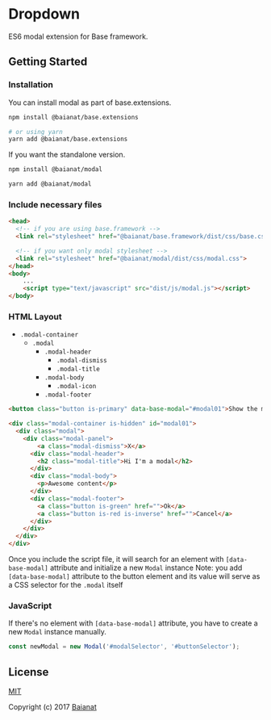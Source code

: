 # Dropdown

ES6 modal extension for Base framework.

## Getting Started

### Installation

You can install modal as part of base.extensions.

```bash
npm install @baianat/base.extensions

# or using yarn
yarn add @baianat/base.extensions
```

If you want the standalone version.

```bash
npm install @baianat/modal

yarn add @baianat/modal
```

### Include necessary files

``` html
<head>
  <!-- if you are using base.framework -->
  <link rel="stylesheet" href="@baianat/base.framework/dist/css/base.css">

  <!-- if you want only modal stylesheet -->
  <link rel="stylesheet" href="@baianat/modal/dist/css/modal.css">
</head>
<body>
    ...
    <script type="text/javascript" src="dist/js/modal.js"></script>
</body>
```

### HTML Layout

* `.modal-container`
  * `.modal`
    * `.modal-header`
      * `.modal-dismiss`
      * `.modal-title`
    * `.modal-body`
      * `.modal-icon`
    * `.modal-footer`

``` html
<button class="button is-primary" data-base-modal="#modal01">Show the modal</button>

<div class="modal-container is-hidden" id="modal01">
  <div class="modal">
    <div class="modal-panel">
        <a class="modal-dismiss">X</a>
      <div class="modal-header">
        <h2 class="modal-title">Hi I'm a modal</h2>
      </div>
      <div class="modal-body">
        <p>Awesome content</p>
      </div>
      <div class="modal-footer">
        <a class="button is-green" href="">Ok</a>
        <a class="button is-red is-inverse" href="">Cancel</a>
      </div>
    </div>
  </div>
</div>
```

Once you include the script file, it will search for an element with `[data-base-modal]` attribute and initialize a new `Modal` instance
Note: you add `[data-base-modal]` attribute to the button element and its value will serve as a CSS selector for the `.modal` itself

### JavaScript

If there's no element with `[data-base-modal]` attribute, you have to create a new `Modal` instance manually.

```js
const newModal = new Modal('#modalSelector', '#buttonSelector');
```

## License

[MIT](http://opensource.org/licenses/MIT)

Copyright (c) 2017 [Baianat](http://baianat.com)
